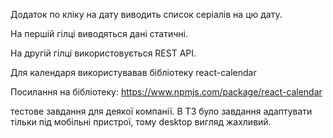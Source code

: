 Додаток по кліку на дату виводить список серіалів на цю дату.

На першій гілці виводяться дані статичні.

На другій гілці використовується REST API.

Для календаря використувавав бібліотеку react-calendar

Посилання на бібліотеку: https://www.npmjs.com/package/react-calendar

тестове завдання для деякої компанії. 
В ТЗ було завдання адаптувати тільки під мобільні пристрої, тому desktop вигляд жахливий.
